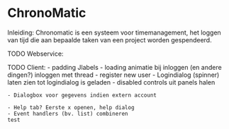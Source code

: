 ChronoMatic
===========

Inleiding:
Chronomatic is een systeem voor timemanagement, het loggen van tijd die aan bepaalde taken van een project worden gespendeerd.


TODO Webservice:


TODO Client:
	- padding Jlabels
	- loading animatie bij inloggen (en andere dingen?) inloggen met thread
	- register new user
	- Logindialog (spinner) laten zien tot logindialog is geladen
	- disabled controls uit panels halen

	- Dialogbox voor gegevens indien extern account

	- Help tab? Eerste x openen, help dialog
	- Event handlers (bv. list) combineren
	test
